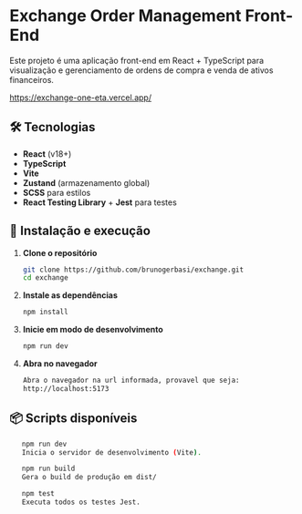 # Exchange Order Management Front-End

Este projeto é uma aplicação front-end em React + TypeScript para visualização e gerenciamento de ordens de compra e venda de ativos financeiros.

https://exchange-one-eta.vercel.app/

## 🛠️ Tecnologias

- **React** (v18+)
- **TypeScript**
- **Vite**
- **Zustand** (armazenamento global)
- **SCSS** para estilos
- **React Testing Library** + **Jest** para testes

## 🚀 Instalação e execução

1. **Clone o repositório**

   ```bash
   git clone https://github.com/brunogerbasi/exchange.git
   cd exchange

2. **Instale as dependências**

   ```bash
   npm install

3. **Inicie em modo de desenvolvimento**

   ```bash
   npm run dev
   
4. **Abra no navegador**

   ```bash
   Abra o navegador na url informada, provavel que seja:
   http://localhost:5173


## 📦 Scripts disponíveis

```bash
   npm run dev
   Inicia o servidor de desenvolvimento (Vite).

   npm run build
   Gera o build de produção em dist/

   npm test
   Executa todos os testes Jest.
